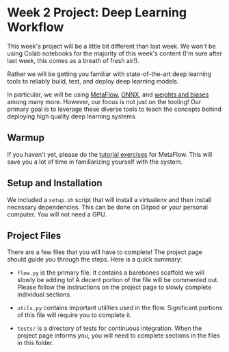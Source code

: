 # Week 2 Project: Deep Learning Workflow

This week's project will be a little bit different than last week. We won't be using Colab notebooks for the majority of this week's content (I'm sure after last week, this comes as a breath of fresh air!).

Rather we will be getting you familiar with state-of-the-art deep learning tools to reliably build, test, and deploy deep learning models.

In particular, we will be using [MetaFlow](https://metaflow.org/), [ONNX](https://onnx.ai/), and [weights and biases](https://wandb.ai/site) among many more. However, our focus is not just on the tooling! Our primary goal is to leverage these diverse tools to teach the concepts behind deploying high quality deep learning systems.

## Warmup

If you haven't yet, please do the [tutorial exercises](https://docs.metaflow.org/getting-started/tutorials) for MetaFlow. This will save you a lot of time in familiarizing yourself with the system.

## Setup and Installation

We included a `setup.sh` script that will install a virtualenv and then install necessary dependencies. This can be done on Gitpod or your personal computer. You will not need a GPU.

## Project Files

There are a few files that you will have to complete! The project page should guide you through the steps. Here is a quick summary:

- `flow.py` is the primary file. It contains a barebones scaffold we will slowly be adding to! A decent portion of the file will be commented out. Please follow the instructions on the project page to slowly complete individual sections.

- `utils.py` contains important utilities used in the flow. Significant portions of this file will require you to complete it.

- `tests/` is a directory of tests for continuous integration. When the project page informs you, you will need to complete sections in the files in this folder.
